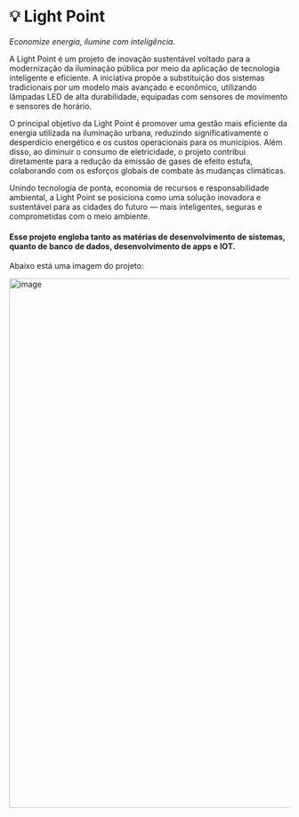 <h1> 💡 Light Point </h1>
<p> <i> Economize energia, ilumine com inteligência. </i> </p>
  <p> A Light Point é um projeto de inovação sustentável voltado para a modernização da iluminação pública por meio da aplicação de tecnologia inteligente e eficiente. A iniciativa propõe a substituição dos sistemas tradicionais por um modelo mais avançado e econômico, utilizando lâmpadas LED de alta durabilidade, equipadas com sensores de movimento e sensores de horário. </p>
  <p> O principal objetivo da Light Point é promover uma gestão mais eficiente da energia utilizada na iluminação urbana, reduzindo significativamente o desperdício energético e os custos operacionais para os municípios. Além disso, ao diminuir o consumo de eletricidade, o projeto contribui diretamente para a redução da emissão de gases de efeito estufa, colaborando com os esforços globais de combate às mudanças climáticas. </p>
  <p> Unindo tecnologia de ponta, economia de recursos e responsabilidade ambiental, a Light Point se posiciona como uma solução inovadora e sustentável para as cidades do futuro — mais inteligentes, seguras e comprometidas com o meio ambiente. </p>

<h4> Esse projeto engloba tanto as matérias de  desenvolvimento de sistemas, quanto de banco de dados, desenvolvimento de apps e IOT. </h4>
<p> Abaixo está uma imagem do projeto: </p>
<img width="1889" height="952" alt="image" src="https://github.com/user-attachments/assets/553ef33b-e402-417f-83ef-6ff22bab6a4a" />
